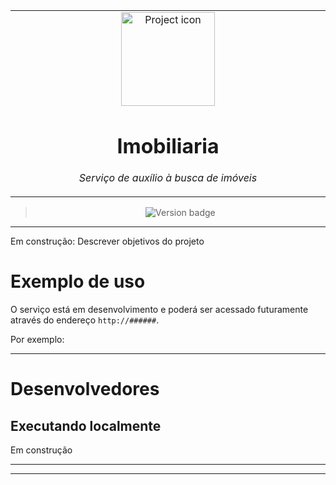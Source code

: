 <table align="center"><tr><td align="center" width="9999">

<img src="https://imgs.search.brave.com/0TVEXdOO4LGYU7Pw30blc2tqjEIPTOwXQ9cF0tbW8k8/rs:fit:500:0:0/g:ce/aHR0cHM6Ly9zdGF0/aWMudmVjdGVlenku/Y29tL3RpL2ZvdG9z/LWdyYXRpcy90Mi8y/MTkyNzg3OS12ZW5k/aWRvLXBhcmEtdmVu/ZGEtc2luYWwtaW1v/YmlsaWFyaW8tbmEt/ZnJlbnRlLWRhLWNh/c2Etbm92YS1mb3Rv/LmpwZw" align="center" width="150" alt="Project icon">

# Imobiliaria

*Serviço de auxílio à busca de imóveis*
</td></tr>

</table>    

<div align="center">

> ![Version badge](https://img.shields.io/badge/version-0.0.0-silver.svg)

</div>

<hr />


Em construção: Descrever objetivos do projeto

# Exemplo de uso

O serviço está em desenvolvimento e poderá ser acessado futuramente através do endereço `http://######`.

Por exemplo:

<hr />

# Desenvolvedores

## Executando localmente

Em construção

<hr />




<hr />
